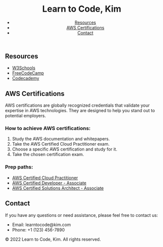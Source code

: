 <!DOCTYPE html>
<html lang="en">
<head>
    <meta charset="UTF-8">
    <meta name="viewport" content="width=device-width, initial-scale=1.0">
    <title>Learn to Code, Kim</title>
    <link rel="stylesheet" href="styles.css">
</head>
<body>
    <header>
        <h1>Learn to Code, Kim</h1>
        <nav>
            <ul>
                <li><a href="#resources">Resources</a></li>
                <li><a href="#aws">AWS Certifications</a></li>
                <li><a href="#contact">Contact</a></li>
            </ul>
        </nav>
    </header>
    <main>
        <section id="resources">
            <h2>Resources</h2>
            <ul>
                <li><a href="https://www.w3schools.com/">W3Schools</a></li>
                <li><a href="https://www.freecodecamp.org/">FreeCodeCamp</a></li>
                <li><a href="https://www.codecademy.com/">Codecademy</a></li>
            </ul>
        </section>
        <section id="aws">
            <h2>AWS Certifications</h2>
            <p>AWS certifications are globally recognized credentials that validate your expertise in AWS technologies. They are designed to help you stand out to potential employers.</p>
            <h3>How to achieve AWS certifications:</h3>
            <ol>
                <li>Study the AWS documentation and whitepapers.</li>
                <li>Take the AWS Certified Cloud Practitioner exam.</li>
                <li>Choose a specific AWS certification and study for it.</li>
                <li>Take the chosen certification exam.</li>
            </ol>
            <h3>Prep paths:</h3>
            <ul>
                <li><a href="https://aws.amazon.com/certification/certified-cloud-practitioner/">AWS Certified Cloud Practitioner</a></li>
                <li><a href="https://aws.amazon.com/certification/certified-developer-associate/">AWS Certified Developer - Associate</a></li>
                <li><a href="https://aws.amazon.com/certification/certified-solutions-architect-associate/">AWS Certified Solutions Architect - Associate</a></li>
            </ul>
        </section>
        <section id="contact">
            <h2>Contact</h2>
            <p>If you have any questions or need assistance, please feel free to contact us:</p>
            <ul>
                <li>Email: learntocode@kim.com</li>
                <li>Phone: +1 (123) 456-7890</li>
            </ul>
        </section>
    </main>
    <footer>
        <p>&copy; 2022 Learn to Code, Kim. All rights reserved.</p>
    </footer>
</body>
</html>
